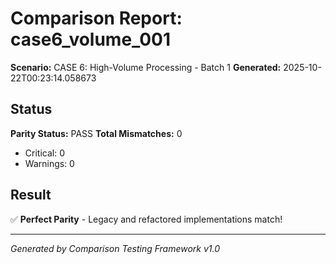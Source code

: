 # Comparison Report: case6_volume_001
**Scenario:** CASE 6: High-Volume Processing - Batch 1
**Generated:** 2025-10-22T00:23:14.058673

## Status
**Parity Status:** PASS
**Total Mismatches:** 0
  - Critical: 0
  - Warnings: 0

## Result
✅ **Perfect Parity** - Legacy and refactored implementations match!

---
*Generated by Comparison Testing Framework v1.0*